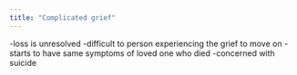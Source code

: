 ```yaml
---
title: "Complicated grief"
---
```

-loss is unresolved
-difficult to person experiencing the grief to move on
-starts to have same symptoms of loved one who died
-concerned with suicide

